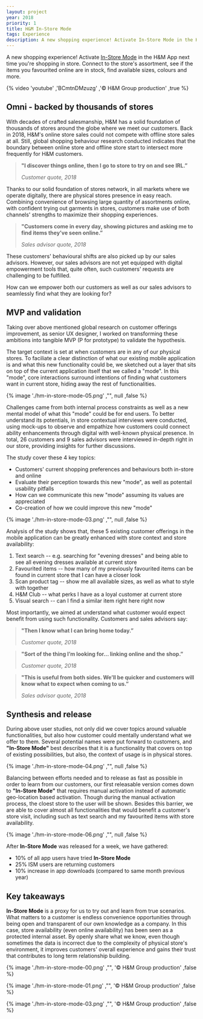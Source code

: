 ```yaml
---
layout: project
year: 2018
priority: 1
title: H&M In-Store Mode
tags: Experience
description: A new shopping experience! Activate In-Store Mode in the H&M App next time you're shopping in store. Connect to the store's assortment, see if the items you favourited online are in stock, find available sizes, colours and more.
---
```


A new shopping experience! Activate [In-Store Mode](https://hmgroup.com/media/news/general-news-2019/h-m-climbs-to-second-place-in-retail-week-indicator.html) in the H&M App next time you're shopping in store. Connect to the store's assortment, see if the items you favourited online are in stock, find available sizes, colours and more.

{% video 'youtube' ,'BCmtnDMzuzg' ,'© H&M Group production' ,true %}

## Omni - backed by thousands of stores

With decades of crafted salesmanship, H&M has a solid foundation of thousands of stores around the globe where we meet our customers. Back in 2018, H&M's online store sales could not compete with offline store sales at all. Still, global shopping behaviour research conducted indicates that the boundary between online store and offline store start to intersect more frequently for H&M customers.

> **"I discover things online, then I go to store to try on and see IRL.”​**
>
> *Customer quote, 2018*

Thanks to our solid foundation of stores network, in all markets where we operate digitally, there are physical stores presence in easy reach. Combining convenience of browsing large quantity of assortments online, with confident trying out garments in stores, customers make use of both channels' strengths to maximize their shopping experiences.

> **"Customers come in every day, showing pictures and asking me to find items they’ve seen online.”​**
>
> *Sales advisor quote, 2018*​

These customers' behavioural shifts are also picked up by our sales advisors. However, our sales advisors are not yet equipped with digital empowerment tools that, quite often, such customers' requests are challenging to be fulfilled.

How can we empower both our customers as well as our sales advisors to seamlessly find what they are looking for?

## MVP and validation

Taking over above mentioned global research on customer offerings improvement, as senior UX designer, I worked on transforming these ambitions into tangible MVP (P for prototype) to validate the hypothesis.

The target context is set at when customers are in any of our physical stores. To faciliate a clear distinction of what our existing mobile application is and what this new functionality could be, we sketched out a layer that sits on top of the current application itself that we called a "mode". In this "mode", core interactions surround intentions of finding what customers want in current store, hiding away the rest of functionalities.

{% image './hm-in-store-mode-05.png' ,"", null ,false %}

Challenges came from both internal process constraints as well as a new mental model of what this "mode" could be for end users. To better understand its potentials, in store contextual interviews were conducted, using mock-ups to observe and empathize how customers could connect ability enhancements through digital with well-known physical presence. In total, 26 customers and 9 sales advisors were interviewed in-depth right in our store, providing insights for further discussions.

The study cover these 4 key topics:

- Customers' current shopping preferences and behaviours both in-store and online
- Evaluate their perception towards this new "mode", as well as potentail usability pitfalls
- How can we communicate this new "mode" assuming its values are appreciated
- Co-creation of how we could improve this new "mode"

{% image './hm-in-store-mode-03.png' ,"", null ,false %}

Analysis of the study shows that, these 5 existing customer offerings in the mobile application can be greatly enhanced with store context and store availability:

1. Text search -- e.g. searching for "evening dresses" and being able to see all evening dresses available at current store
2. Favourited items -- how many of my previously favourited items can be found in current store that I can have a closer look
3. Scan product tag -- show me all available sizes, as well as what to style with together
4. H&M Club -- what perks I have as a loyal customer at current store
5. Visual search -- can I find a similar item right here right now

Most importantly, we aimed at understand what customer would expect benefit from using such functionality. Customers and sales advisors say:

> **"Then I know what I can bring home today.”**
>
> *Customer quote, 2018*

> **"Sort of the thing I’m looking for… linking online and the shop.”**
>
> *Customer quote, 2018*

> **"This is useful from both sides. We’ll be quicker and customers will know what to expect when coming to us.”**
>
> *Sales advisor quote, 2018*

## Synthesis and release

During above user studies, not only did we cover topics around valuable functionalities, but also how customer could mentally understand what we offer to them. Several potential names were put forward to customers, and **"In-Store Mode"** best describes that it is a functionality that covers on top of existing possibilities, but also, the context of usage is in physical stores.

{% image './hm-in-store-mode-04.png' ,"", null ,false %}

Balancing between efforts needed and to release as fast as possible in order to learn from our customers, our first releasable version comes down to **"In-Store Mode"** that requires manual activation instead of automatic geo-location based activation. Though during the manual activation process, the cloest store to the user will be shown. Besides this barrier, we are able to cover almost all functionalities that would benefit a customer's store visit, including such as text search and my favourited items with store availability.

{% image './hm-in-store-mode-06.png' ,"", null ,false %}

After **In-Store Mode** was released for a week, we have gathered:

- 10% of all app users have tried **In-Store Mode**
- 25% ISM users are returning customers
- 10% increase in app downloads (compared to same month previous year)

## Key takeaways

**In-Store Mode** is a proxy for us to try out and learn from true scenarios. What matters to a customer is endless convenience opportunities through being open and transparent of our own knowledge as a company. In this case, store availability (even online availability) has been seen as a protected internal asset. By openly share what we know, even though sometimes the data is incorrect due to the complexity of physical store's environment, it improves customers' overall experience and gains their trust that contributes to long term relationship building.

{% image './hm-in-store-mode-00.png' ,"", '© H&M Group production' ,false %}

{% image './hm-in-store-mode-01.png' ,"", '© H&M Group production' ,false %}

{% image './hm-in-store-mode-03.png' ,"", '© H&M Group production' ,false %}
